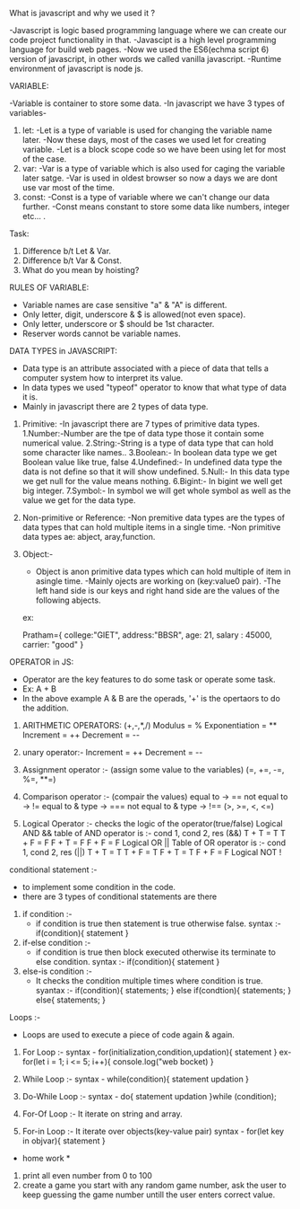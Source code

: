 What is javascript and why we used it ?

-Javascript is logic based programming language where we can create our code project functionality in that.
-Javascipt is a high level programming language for build web pages.
-Now we used the ES6(echma script 6) version of javascript, in other words we called vanilla javascript.
-Runtime environment of javascript is node js.

VARIABLE:

-Variable is container to store some data.
-In javascript we have 3 types of variables-
 1. let:
    -Let is a type of variable is used for changing the variable name later.
    -Now these days, most of the cases we used let for creating variable.
    -Let is a block scope code so we have been using let for most of the case.  
 2. var:
    -Var is a type of variable which is also used for caging the variable later satge.
    -Var is used in oldest browser so now a days we are dont use var most of the time.
 3. const:
    -Const  is a type of variable where we can't change our data further.
    -Const means constant to store some data like numbers, integer etc... .


Task:
1. Difference b/t Let & Var.
2. Difference b/t Var & Const.
3. What do you mean by hoisting?


RULES OF VARIABLE:
- Variable names are case sensitive "a" & "A" is different.
- Only letter, digit, underscore & $ is allowed(not even space).
- Only letter, underscore or $ should be 1st character.
- Reserver words cannot be variable names.

DATA TYPES in JAVASCRIPT:

- Data type is an attribute associated with a piece of data that tells a computer system how to interpret its value.
- In data types we used "typeof" operator to know that what type of data it is.
- Mainly in javascript there are 2 types of data type.
 1. Primitive:
   -In javascript there are 7 types of primitive data types.
   1.Number:-Number are the tpe of data type those it contain some numerical value.
   2.String:-String is a type of data type that can hold some character like names..
   3.Boolean:- In boolean data type we get Boolean value like true, false
   4.Undefined:- In undefined data type the data is not define so that it will show undefined.
   5.Null:- In this data type we get null for the value means nothing.
   6.Bigint:- In bigint we well get big integer.
   7.Symbol:- In symbol we will get whole symbol as well as the value we get for the data type.

 2. Non-primitive or Reference:
   -Non premitive data types are the types of data types that can hold multiple items in a single time.
   -Non primitive data types ae: abject, aray,function.
   1. Object:-
        - Object is anon primitive data types which can hold multiple of item in asingle time.
        -Mainly ojects are working on (key:value0 pair).
        -The left hand side is our keys and right hand side are the values of the following abjects.

        ex:

        Pratham={
         college:"GIET",
         address:"BBSR",
         age: 21,
         salary : 45000,
         carrier: "good"
        } 


OPERATOR  in JS:

- Operator are the key features to do some task or operate some task.
- Ex: A + B
- In the above example A & B are the operads, '+' is the opertaors to do the addition.
 1. ARITHMETIC OPERATORS:
   (+,-,*,/)
   Modulus = %
   Exponentiation = **
   Increment = ++
   Decrement = --
 2. unary operator:-
   Increment = ++
   Decrement = --
 3. Assignment operator :- (assign some value to the variables)
   (=, +=, -=, %=, **=)
 4. Comparison operator :- (compair the values)
        equal to -> ==
        not equal to -> !=
        equal to & type -> ===
        not equal to & type -> !==
        (>, >=, <, <=)

 5. Logical Operator :- checks the logic of the operator(true/false)
       Logical AND &&
       table of AND operator is :-
       cond 1, cond 2, res (&&)
       T + T = T
       T + F = F
       F + T = F
       F + F = F
       Logical OR ||
       Table of OR operator is :-
       cond 1, cond 2, res (||)
       T + T = T
       T + F = T
       F + T = T
       F + F = F
       Logical NOT !

conditional statement :-

- to implement some condition in the code.
- there are 3 types of conditional statements are there
1. if condition :-
    - if condition is true then statement is true otherwise false.
    syntax :-
    if(condition){
      statement
    }
2. if-else condition :-
    - if condition is true then block executed otherwise its terminate to else condition.
    syntax :-
    if(condition){
      statement
    }
3. else-is condition :-
   - It checks the condition multiple times where condition is true.
   syantax :-
   if(condition){
      statements;
   } else if(condtion){
      statements;
   } else{
      statements; 
   } 

Loops :-

- Loops are used to execute a piece of code again & again.

1. For Loop :-
syntax - 
for(initialization,condition,updation){
     statement
}
ex-
for(let i = 1; i <= 5; i++){
     console.log("web bocket)
}

2. While Loop :-
syntax - 
while(condition){
     statement
     updation
}

3. Do-While Loop :-
syntax - 
do{
     statement
     updation
}while (condition);

4. For-Of Loop :- It iterate on string and array.

5. For-in Loop :- It iterate over objects(key-value pair)
syntax - 
for(let key in objvar){
     statement
}

* home work *
1. print all even number from 0 to 100
2. create a game you start with any random game number, ask the user to keep guessing the game number untill the user enters correct value.
